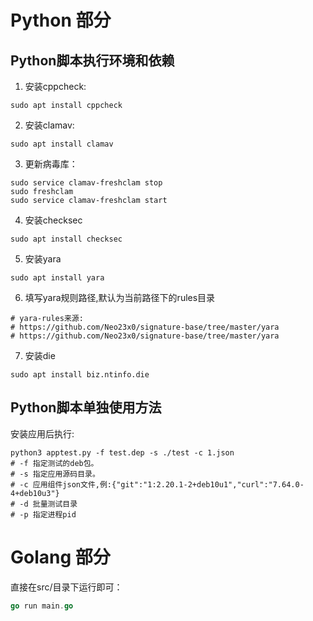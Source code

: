 # Python 部分

## Python脚本执行环境和依赖 

1. 安装cppcheck:
```shell
sudo apt install cppcheck
```

2. 安装clamav:
```shell
sudo apt install clamav
```

3. 更新病毒库：
```shell
sudo service clamav-freshclam stop
sudo freshclam
sudo service clamav-freshclam start
```

4. 安装checksec
```shell
sudo apt install checksec
```

5. 安装yara
```shell
sudo apt install yara
```

6. 填写yara规则路径,默认为当前路径下的rules目录

```shell
# yara-rules来源:
# https://github.com/Neo23x0/signature-base/tree/master/yara
# https://github.com/Neo23x0/signature-base/tree/master/yara
```

7. 安装die
```shell
sudo apt install biz.ntinfo.die
```

## Python脚本单独使用方法

安装应用后执行:
```shell
python3 apptest.py -f test.dep -s ./test -c 1.json
# -f 指定测试的deb包。
# -s 指定应用源码目录。
# -c 应用组件json文件,例:{"git":"1:2.20.1-2+deb10u1","curl":"7.64.0-4+deb10u3"}
# -d 批量测试目录
# -p 指定进程pid
```

# Golang 部分

直接在src/目录下运行即可：
```go
go run main.go
```

